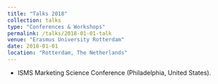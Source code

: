 ```yaml
---
title: "Talks 2018"
collection: talks
type: "Conferences & Workshops"
permalink: /talks/2018-01-01-talk
venue: "Erasmus University Rotterdam"
date: 2018-01-01
location: "Rotterdam, The Netherlands"
---
```


* ISMS Marketing Science Conference (Philadelphia, United States).
